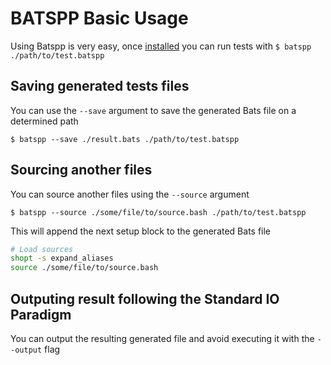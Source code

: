 # BATSPP Basic Usage

Using Batspp is very easy, once [installed](./installation.md) you can run tests with `$ batspp ./path/to/test.batspp`

## Saving generated tests files

You can use the `--save` argument to save the generated Bats file on a determined path

`$ batspp --save ./result.bats ./path/to/test.batspp`

## Sourcing another files

You can source another files using the `--source` argument

`$ batspp --source ./some/file/to/source.bash ./path/to/test.batspp`

This will append the next setup block to the generated Bats file

``` bash
# Load sources
shopt -s expand_aliases
source ./some/file/to/source.bash
```

## Outputing result following the Standard IO Paradigm

You can output the resulting generated file and avoid executing it with the `--output` flag
